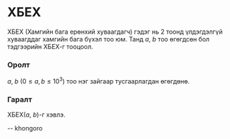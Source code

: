 ХБЕХ
====
ХБЕХ (Хамгийн бага ерөнхий хуваагдагч) гэдэг нь $2$ тоонд үлдэгдэлгүй хуваагддаг хамгийн бага бүхэл тоо юм. Танд $a$, $b$ тоо өгөгдсөн бол тэдгээрийн ХБЕХ-г тооцоол. 


### Оролт
$a$, $b$ ($0 ≤ a, b ≤ 10^3$) тоо нэг зайгаар тусгаарлагдан өгөгдөнө.


### Гаралт
ХБЕХ($a$, $b$)-г хэвлэ.

-- khongoro
